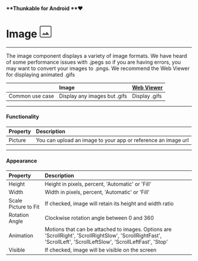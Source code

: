 #### **Thunkable for Android **❤

# Image ![](/assets/image-icon.png)

---

The image component displays a variety of image formats. We have heard of some performance issues with .jpegs so if you are having errors, you may want to convert your images to .pngs. We recommend the Web Viewer for displaying animated .gifs

|  | Image | [Web Viewer](/android/components/webviewer.md) |
| :--- | :--- | :--- |
| Common use case | Display any images but .gifs | Display .gifs |

---

#### Functionality

| Property | Description |
| :--- | :--- |
| Picture | You can upload an image to your app or reference an image url |

---

#### Appearance

| Property | Description |
| :--- | :--- |
| Height | Height in pixels, percent, 'Automatic' or 'Fill' |
| Width | Width in pixels, percent, 'Automatic' or 'Fill' |
| Scale Picture to Fit | If checked, image will retain its height and width ratio |
| Rotation Angle | Clockwise rotation angle between 0 and 360 |
| Animation | Motions that can be attached to images. Options are 'ScrollRight', 'ScrollRightSlow', 'ScrollRightFast', 'ScrollLeft', 'ScrollLeftSlow', 'ScrollLeftFast', 'Stop' |
| Visible | If checked, image will be visible on the screen |



